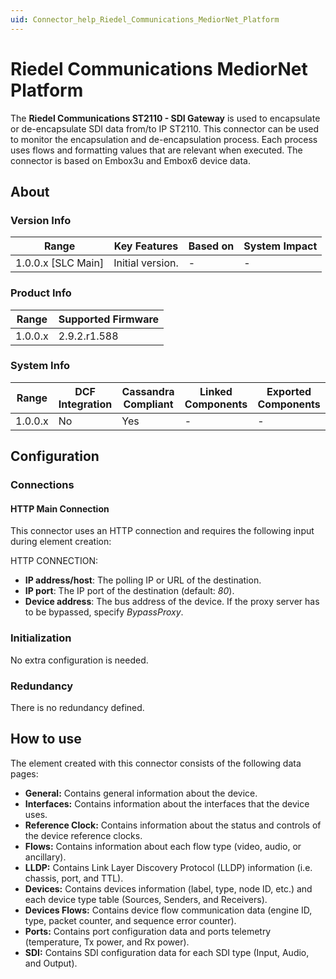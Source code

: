 ```yaml
---
uid: Connector_help_Riedel_Communications_MediorNet_Platform
---
```


# Riedel Communications MediorNet Platform

The **Riedel Communications ST2110 - SDI Gateway** is used to encapsulate or de-encapsulate SDI data from/to IP ST2110. This connector can be used to monitor the encapsulation and de-encapsulation process. Each process uses flows and formatting values that are relevant when executed. The connector is based on Embox3u and Embox6 device data.

## About

### Version Info

| **Range**            | **Key Features** | **Based on** | **System Impact** |
|----------------------|------------------|--------------|-------------------|
| 1.0.0.x \[SLC Main\] | Initial version. | \-           | \-                |

### Product Info

| **Range** | **Supported Firmware** |
|-----------|------------------------|
| 1.0.0.x   | 2.9.2.r1.588           |

### System Info

| **Range** | **DCF Integration** | **Cassandra Compliant** | **Linked Components** | **Exported Components** |
|-----------|---------------------|-------------------------|-----------------------|-------------------------|
| 1.0.0.x   | No                  | Yes                     | \-                    | \-                      |

## Configuration

### Connections

#### HTTP Main Connection

This connector uses an HTTP connection and requires the following input during element creation:

HTTP CONNECTION:

- **IP address/host**: The polling IP or URL of the destination.
- **IP port**: The IP port of the destination (default: *80*).
- **Device address**: The bus address of the device. If the proxy server has to be bypassed, specify *BypassProxy*.

### Initialization

No extra configuration is needed.

### Redundancy

There is no redundancy defined.

## How to use

The element created with this connector consists of the following data pages:

- **General:** Contains general information about the device.
- **Interfaces:** Contains information about the interfaces that the device uses.
- **Reference Clock:** Contains information about the status and controls of the device reference clocks.
- **Flows:** Contains information about each flow type (video, audio, or ancillary).
- **LLDP:** Contains Link Layer Discovery Protocol (LLDP) information (i.e. chassis, port, and TTL).
- **Devices:** Contains devices information (label, type, node ID, etc.) and each device type table (Sources, Senders, and Receivers).
- **Devices Flows:** Contains device flow communication data (engine ID, type, packet counter, and sequence error counter).
- **Ports:** Contains port configuration data and ports telemetry (temperature, Tx power, and Rx power).
- **SDI:** Contains SDI configuration data for each SDI type (Input, Audio, and Output).
